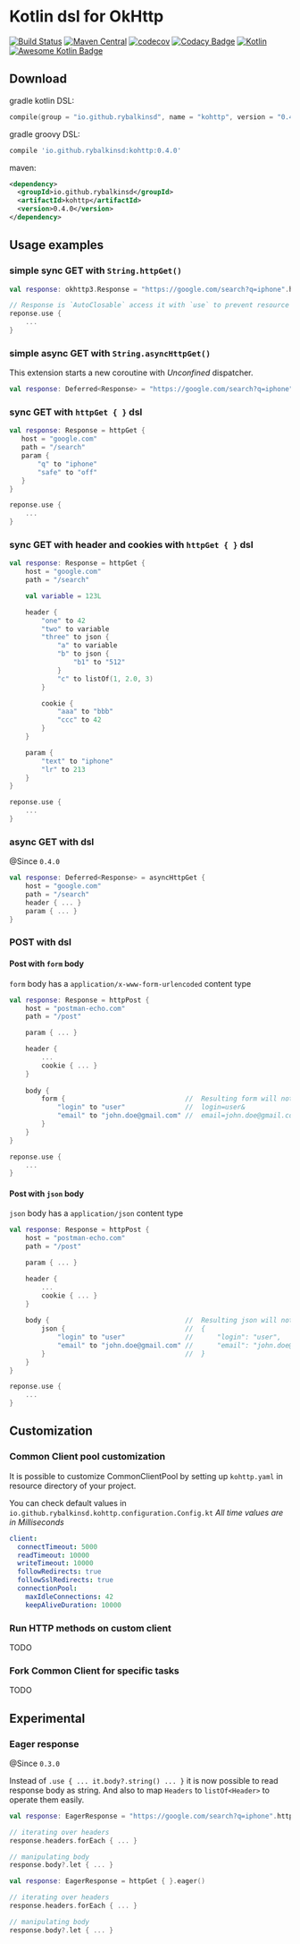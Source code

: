 # Kotlin dsl for OkHttp
[![Build Status](https://travis-ci.org/rybalkinsd/kohttp.svg?branch=master)](https://travis-ci.org/rybalkinsd/kohttp)
[![Maven Central](https://maven-badges.herokuapp.com/maven-central/io.github.rybalkinsd/kohttp/badge.svg)](https://maven-badges.herokuapp.com/maven-central/io.github.rybalkinsd/kohttp)
[![codecov](https://codecov.io/gh/rybalkinsd/kohttp/branch/master/graph/badge.svg)](https://codecov.io/gh/rybalkinsd/kohttp)
[![Codacy Badge](https://api.codacy.com/project/badge/Grade/e072bcbe3dcf4fce87e44443f0721537)](https://www.codacy.com/app/yan.brikl/kohttp?utm_source=github.com&amp;utm_medium=referral&amp;utm_content=rybalkinsd/kohttp&amp;utm_campaign=Badge_Grade)
[![Kotlin](https://img.shields.io/badge/Kotlin-1.3.0-blue.svg)](https://kotlinlang.org) 
[![Awesome Kotlin Badge](https://kotlin.link/awesome-kotlin.svg)](https://github.com/KotlinBy/awesome-kotlin)


## Download

gradle kotlin DSL:
```kotlin
compile(group = "io.github.rybalkinsd", name = "kohttp", version = "0.4.0")
```

gradle groovy DSL:
```groovy
compile 'io.github.rybalkinsd:kohttp:0.4.0'
```

maven:
```xml
<dependency>
  <groupId>io.github.rybalkinsd</groupId>
  <artifactId>kohttp</artifactId>
  <version>0.4.0</version>
</dependency>
```


## Usage examples

### simple sync GET with `String.httpGet()`
```kotlin
val response: okhttp3.Response = "https://google.com/search?q=iphone".httpGet()

// Response is `AutoClosable` access it with `use` to prevent resource leakage
reponse.use {
    ...
}
```
   
### simple async GET with `String.asyncHttpGet()`
This extension starts a new coroutine with *Unconfined* dispatcher. 

```kotlin
val response: Deferred<Response> = "https://google.com/search?q=iphone".asyncHttpGet()
```
   
### sync GET with `httpGet { }` dsl
```kotlin
val response: Response = httpGet {
   host = "google.com"
   path = "/search"
   param {
       "q" to "iphone"
       "safe" to "off"
   }
}

reponse.use {
    ...
}
```

### sync GET with header and cookies with `httpGet { }` dsl
```kotlin
val response: Response = httpGet {
    host = "google.com"
    path = "/search"

    val variable = 123L

    header {
        "one" to 42
        "two" to variable
        "three" to json {
            "a" to variable
            "b" to json {
                "b1" to "512"
            }
            "c" to listOf(1, 2.0, 3)
        }

        cookie {
            "aaa" to "bbb"
            "ccc" to 42
        }
    }

    param {
        "text" to "iphone"
        "lr" to 213
    }
}

reponse.use {
    ...
}
```
### async GET with dsl
@Since `0.4.0`
```kotlin
val response: Deferred<Response> = asyncHttpGet {
    host = "google.com"
    path = "/search"
    header { ... }
    param { ... }
}
```

### POST with dsl

#### Post with `form` body
`form` body has a `application/x-www-form-urlencoded` content type
```kotlin
val response: Response = httpPost {
    host = "postman-echo.com"
    path = "/post"

    param { ... }

    header {
        ...
        cookie { ... }
    }
    
    body {
        form {                              //  Resulting form will not contain ' ', '\t', '\n'
            "login" to "user"               //  login=user&
            "email" to "john.doe@gmail.com" //  email=john.doe@gmail.com
        }
    }
}

reponse.use {
    ...
}
```

#### Post with `json` body
`json` body has a `application/json` content type
```kotlin
val response: Response = httpPost {
    host = "postman-echo.com"
    path = "/post"

    param { ... }

    header {
        ...
        cookie { ... }
    }
    
    body {                                  //  Resulting json will not contain ' ', '\t', '\n'
        json {                              //  {
            "login" to "user"               //      "login": "user",
            "email" to "john.doe@gmail.com" //      "email": "john.doe@gmail.com" 
        }                                   //  }
    }
}

reponse.use {
    ...
}
```

## Customization

### Common Client pool customization
It is possible to customize CommonClientPool by setting up `kohttp.yaml` in resource directory of your project.

You can check default values in `io.github.rybalkinsd.kohttp.configuration.Config.kt`
*All time values are in Milliseconds*


```yaml
client:
  connectTimeout: 5000
  readTimeout: 10000
  writeTimeout: 10000
  followRedirects: true
  followSslRedirects: true
  connectionPool:
    maxIdleConnections: 42
    keepAliveDuration: 10000
```

### Run HTTP methods on custom client
TODO

### Fork Common Client for specific tasks
TODO


## Experimental

### Eager response
@Since `0.3.0`

Instead of `.use { ... it.body?.string() ... }` it is now possible to read response body as string.
And also to map `Headers` to `listOf<Header>` to operate them easily.

```kotlin
val response: EagerResponse = "https://google.com/search?q=iphone".httpGet().eager()

// iterating over headers
response.headers.forEach { ... }

// manipulating body
response.body?.let { ... }

```

```kotlin
val response: EagerResponse = httpGet { }.eager()

// iterating over headers
response.headers.forEach { ... }

// manipulating body
response.body?.let { ... }
```
